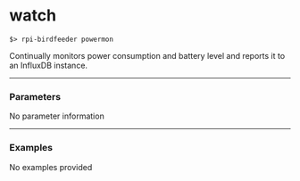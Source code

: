 # watch

```
$> rpi-birdfeeder powermon
```

Continually monitors power consumption and battery level and reports it to an InfluxDB instance.

----

### Parameters

No parameter information

----

### Examples

No examples provided